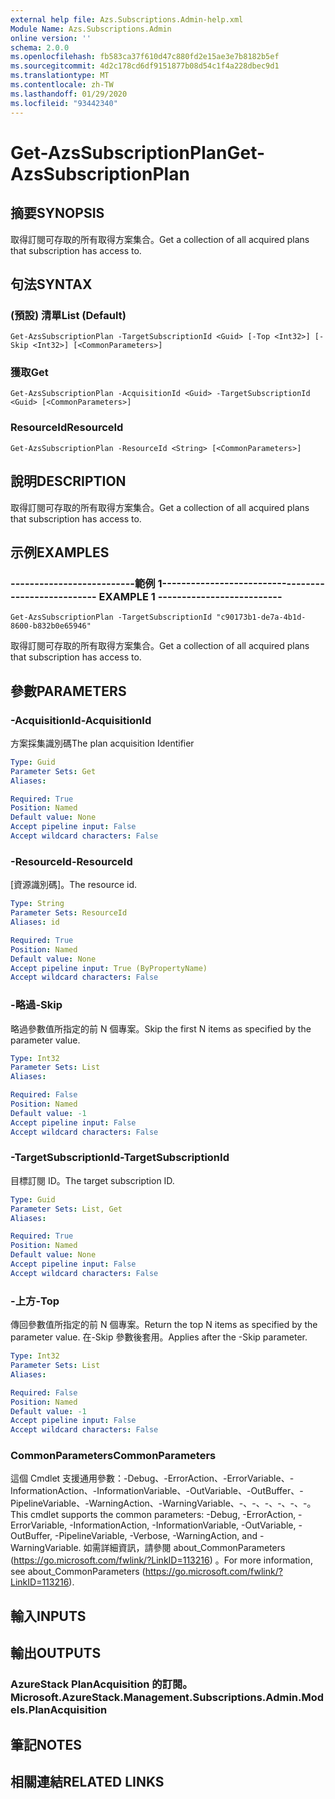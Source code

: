 ```yaml
---
external help file: Azs.Subscriptions.Admin-help.xml
Module Name: Azs.Subscriptions.Admin
online version: ''
schema: 2.0.0
ms.openlocfilehash: fb583ca37f610d47c880fd2e15ae3e7b8182b5ef
ms.sourcegitcommit: 4d2c178cd6df9151877b08d54c1f4a228dbec9d1
ms.translationtype: MT
ms.contentlocale: zh-TW
ms.lasthandoff: 01/29/2020
ms.locfileid: "93442340"
---
```

# <span data-ttu-id="ec8e6-101">Get-AzsSubscriptionPlan</span><span class="sxs-lookup"><span data-stu-id="ec8e6-101">Get-AzsSubscriptionPlan</span></span>

## <span data-ttu-id="ec8e6-102">摘要</span><span class="sxs-lookup"><span data-stu-id="ec8e6-102">SYNOPSIS</span></span>
<span data-ttu-id="ec8e6-103">取得訂閱可存取的所有取得方案集合。</span><span class="sxs-lookup"><span data-stu-id="ec8e6-103">Get a collection of all acquired plans that subscription has access to.</span></span>

## <span data-ttu-id="ec8e6-104">句法</span><span class="sxs-lookup"><span data-stu-id="ec8e6-104">SYNTAX</span></span>

### <span data-ttu-id="ec8e6-105"> (預設) 清單</span><span class="sxs-lookup"><span data-stu-id="ec8e6-105">List (Default)</span></span>
```
Get-AzsSubscriptionPlan -TargetSubscriptionId <Guid> [-Top <Int32>] [-Skip <Int32>] [<CommonParameters>]
```

### <span data-ttu-id="ec8e6-106">獲取</span><span class="sxs-lookup"><span data-stu-id="ec8e6-106">Get</span></span>
```
Get-AzsSubscriptionPlan -AcquisitionId <Guid> -TargetSubscriptionId <Guid> [<CommonParameters>]
```

### <span data-ttu-id="ec8e6-107">ResourceId</span><span class="sxs-lookup"><span data-stu-id="ec8e6-107">ResourceId</span></span>
```
Get-AzsSubscriptionPlan -ResourceId <String> [<CommonParameters>]
```

## <span data-ttu-id="ec8e6-108">說明</span><span class="sxs-lookup"><span data-stu-id="ec8e6-108">DESCRIPTION</span></span>
<span data-ttu-id="ec8e6-109">取得訂閱可存取的所有取得方案集合。</span><span class="sxs-lookup"><span data-stu-id="ec8e6-109">Get a collection of all acquired plans that subscription has access to.</span></span>

## <span data-ttu-id="ec8e6-110">示例</span><span class="sxs-lookup"><span data-stu-id="ec8e6-110">EXAMPLES</span></span>

### <span data-ttu-id="ec8e6-111">--------------------------範例 1--------------------------</span><span class="sxs-lookup"><span data-stu-id="ec8e6-111">-------------------------- EXAMPLE 1 --------------------------</span></span>
```
Get-AzsSubscriptionPlan -TargetSubscriptionId "c90173b1-de7a-4b1d-8600-b832b0e65946"
```

<span data-ttu-id="ec8e6-112">取得訂閱可存取的所有取得方案集合。</span><span class="sxs-lookup"><span data-stu-id="ec8e6-112">Get a collection of all acquired plans that subscription has access to.</span></span>

## <span data-ttu-id="ec8e6-113">參數</span><span class="sxs-lookup"><span data-stu-id="ec8e6-113">PARAMETERS</span></span>

### <span data-ttu-id="ec8e6-114">-AcquisitionId</span><span class="sxs-lookup"><span data-stu-id="ec8e6-114">-AcquisitionId</span></span>
<span data-ttu-id="ec8e6-115">方案採集識別碼</span><span class="sxs-lookup"><span data-stu-id="ec8e6-115">The plan acquisition Identifier</span></span>

```yaml
Type: Guid
Parameter Sets: Get
Aliases: 

Required: True
Position: Named
Default value: None
Accept pipeline input: False
Accept wildcard characters: False
```

### <span data-ttu-id="ec8e6-116">-ResourceId</span><span class="sxs-lookup"><span data-stu-id="ec8e6-116">-ResourceId</span></span>
<span data-ttu-id="ec8e6-117">[資源識別碼]。</span><span class="sxs-lookup"><span data-stu-id="ec8e6-117">The resource id.</span></span>

```yaml
Type: String
Parameter Sets: ResourceId
Aliases: id

Required: True
Position: Named
Default value: None
Accept pipeline input: True (ByPropertyName)
Accept wildcard characters: False
```

### <span data-ttu-id="ec8e6-118">-略過</span><span class="sxs-lookup"><span data-stu-id="ec8e6-118">-Skip</span></span>
<span data-ttu-id="ec8e6-119">略過參數值所指定的前 N 個專案。</span><span class="sxs-lookup"><span data-stu-id="ec8e6-119">Skip the first N items as specified by the parameter value.</span></span>

```yaml
Type: Int32
Parameter Sets: List
Aliases: 

Required: False
Position: Named
Default value: -1
Accept pipeline input: False
Accept wildcard characters: False
```

### <span data-ttu-id="ec8e6-120">-TargetSubscriptionId</span><span class="sxs-lookup"><span data-stu-id="ec8e6-120">-TargetSubscriptionId</span></span>
<span data-ttu-id="ec8e6-121">目標訂閱 ID。</span><span class="sxs-lookup"><span data-stu-id="ec8e6-121">The target subscription ID.</span></span>

```yaml
Type: Guid
Parameter Sets: List, Get
Aliases: 

Required: True
Position: Named
Default value: None
Accept pipeline input: False
Accept wildcard characters: False
```

### <span data-ttu-id="ec8e6-122">-上方</span><span class="sxs-lookup"><span data-stu-id="ec8e6-122">-Top</span></span>
<span data-ttu-id="ec8e6-123">傳回參數值所指定的前 N 個專案。</span><span class="sxs-lookup"><span data-stu-id="ec8e6-123">Return the top N items as specified by the parameter value.</span></span>
<span data-ttu-id="ec8e6-124">在-Skip 參數後套用。</span><span class="sxs-lookup"><span data-stu-id="ec8e6-124">Applies after the -Skip parameter.</span></span>

```yaml
Type: Int32
Parameter Sets: List
Aliases: 

Required: False
Position: Named
Default value: -1
Accept pipeline input: False
Accept wildcard characters: False
```

### <span data-ttu-id="ec8e6-125">CommonParameters</span><span class="sxs-lookup"><span data-stu-id="ec8e6-125">CommonParameters</span></span>
<span data-ttu-id="ec8e6-126">這個 Cmdlet 支援通用參數：-Debug、-ErrorAction、-ErrorVariable、-InformationAction、-InformationVariable、-OutVariable、-OutBuffer、-PipelineVariable、-WarningAction、-WarningVariable、-、-、-、-、-、-。</span><span class="sxs-lookup"><span data-stu-id="ec8e6-126">This cmdlet supports the common parameters: -Debug, -ErrorAction, -ErrorVariable, -InformationAction, -InformationVariable, -OutVariable, -OutBuffer, -PipelineVariable, -Verbose, -WarningAction, and -WarningVariable.</span></span> <span data-ttu-id="ec8e6-127">如需詳細資訊，請參閱 about_CommonParameters (https://go.microsoft.com/fwlink/?LinkID=113216) 。</span><span class="sxs-lookup"><span data-stu-id="ec8e6-127">For more information, see about_CommonParameters (https://go.microsoft.com/fwlink/?LinkID=113216).</span></span>

## <span data-ttu-id="ec8e6-128">輸入</span><span class="sxs-lookup"><span data-stu-id="ec8e6-128">INPUTS</span></span>

## <span data-ttu-id="ec8e6-129">輸出</span><span class="sxs-lookup"><span data-stu-id="ec8e6-129">OUTPUTS</span></span>

### <span data-ttu-id="ec8e6-130">AzureStack PlanAcquisition 的訂閱。</span><span class="sxs-lookup"><span data-stu-id="ec8e6-130">Microsoft.AzureStack.Management.Subscriptions.Admin.Models.PlanAcquisition</span></span>

## <span data-ttu-id="ec8e6-131">筆記</span><span class="sxs-lookup"><span data-stu-id="ec8e6-131">NOTES</span></span>

## <span data-ttu-id="ec8e6-132">相關連結</span><span class="sxs-lookup"><span data-stu-id="ec8e6-132">RELATED LINKS</span></span>

